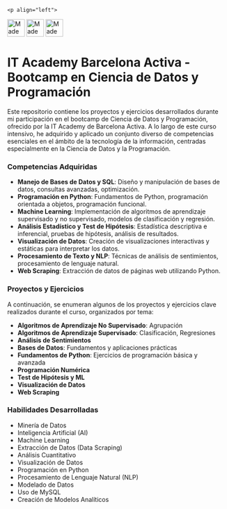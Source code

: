     <p align="left">
  <a href="https://www.python.org/"><img src="http://ForTheBadge.com/images/badges/made-with-python.svg" alt="Made with Python" height="40"/></a>
  <a href="https://jupyter.org/try"><img src="https://img.shields.io/badge/Made%20with-Jupyter-orange?style=for-the-badge&logo=Jupyter" alt="Made with Jupyter" height="40"/></a>
  <a href="https://www.mysql.com/"><img src="https://img.shields.io/badge/Made%20with-MySQL-blue?style=for-the-badge&logo=MySQL" alt="Made with MySQL" height="40"/></a>
</p>

# IT Academy Barcelona Activa - Bootcamp en Ciencia de Datos y Programación
Este repositorio contiene los proyectos y ejercicios desarrollados durante mi participación en el bootcamp de Ciencia de Datos y Programación, ofrecido por la IT Academy de Barcelona Activa. A lo largo de este curso intensivo, he adquirido y aplicado un conjunto diverso de competencias esenciales en el ámbito de la tecnología de la información, centradas especialmente en la Ciencia de Datos y la Programación.

### Competencias Adquiridas

- **Manejo de Bases de Datos y SQL**: Diseño y manipulación de bases de datos, consultas avanzadas, optimización.
- **Programación en Python**: Fundamentos de Python, programación orientada a objetos, programación funcional.
- **Machine Learning**: Implementación de algoritmos de aprendizaje supervisado y no supervisado, modelos de clasificación y regresión.
- **Análisis Estadístico y Test de Hipótesis**: Estadística descriptiva e inferencial, pruebas de hipótesis, análisis de resultados.
- **Visualización de Datos**: Creación de visualizaciones interactivas y estáticas para interpretar los datos.
- **Procesamiento de Texto y NLP**: Técnicas de análisis de sentimientos, procesamiento de lenguaje natural.
- **Web Scraping**: Extracción de datos de páginas web utilizando Python.

### Proyectos y Ejercicios

A continuación, se enumeran algunos de los proyectos y ejercicios clave realizados durante el curso, organizados por tema:

- **Algoritmos de Aprendizaje No Supervisado**: Agrupación
- **Algoritmos de Aprendizaje Supervisado**: Clasificación, Regresiones
- **Análisis de Sentimientos**
- **Bases de Datos**: Fundamentos y aplicaciones prácticas
- **Fundamentos de Python**: Ejercicios de programación básica y avanzada
- **Programación Numérica**
- **Test de Hipótesis y ML**
- **Visualización de Datos**
- **Web Scraping**

### Habilidades Desarrolladas

- Minería de Datos
- Inteligencia Artificial (AI)
- Machine Learning
- Extracción de Datos (Data Scraping)
- Análisis Cuantitativo
- Visualización de Datos
- Programación en Python
- Procesamiento de Lenguaje Natural (NLP)
- Modelado de Datos
- Uso de MySQL
- Creación de Modelos Analíticos
